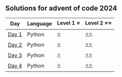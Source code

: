 ## Solutions for advent of code 2024

| Day            | Language | Level 1 ⭐          | Level 2 ⭐⭐          |
| -------------- | -------- | ------------------- | --------------------- |
| [Day 1](day1/) | Python   | [⭐](day1/task1.py) | [⭐⭐](day1/task2.py) |
| [Day 2](day2/) | Python   | [⭐](day2/task1.py) | [⭐⭐](day2/task2.py) |
| [Day 3](day3/) | Python   | [⭐](day3/task1.py) | [⭐⭐](day3/task2.py) |
| [Day 4](day4/) | Python   | [⭐](day4/task1.py) | [⭐⭐](day4/task2.py) |
